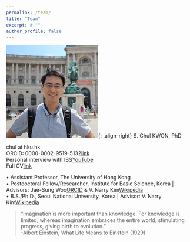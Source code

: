 ```yaml
---
permalink: /team/
title: "Team"
excerpt: # ""
author_profile: false
---
```

![image-right](/assets/images/chul_crop250.jpg){: .align-right}
S. Chul KWON, PhD  

chul at hku.hk  
ORCID: 0000-0002-9519-5132<a href="https://orcid.org/0000-0002-9519-5132" class="btn btn--small">link</a>  
Personal interview with IBS<a href="https://www.youtube.com/watch?v=y6hLUCl_yrQ&feature=youtu.be" class="btn btn--small">YouTube</a>  
Full CV<a href="https://docs.google.com/document/d/1DD6wrMcbN5_pdtMOqHPD9QHHbogzCGlcWsDIvN5EXYg/edit" class="btn btn--small">link</a>  
  
• Assistant Professor, The University of Hong Kong  
• Postdoctoral Fellow/Researcher, Institute for Basic Science, Korea | Advisors: Jae-Sung Woo<a href="http://orcid.org/0000-0001-9163-3433" class="btn btn--small">ORCID</a> & V. Narry Kim<a href="https://en.wikipedia.org/wiki/V._Narry_Kim" class="btn btn--small">Wikipedia</a>  
• B.S./Ph.D., Seoul National University, Korea | Advisor: V. Narry Kim<a href="https://en.wikipedia.org/wiki/V._Narry_Kim" class="btn btn--small">Wikipedia</a>  

> “Imagination is more important than knowledge. For knowledge is limited, whereas imagination embraces the entire world, stimulating progress, giving birth to evolution.”  
-Albert Einstein, What Life Means to Einstein (1929)

